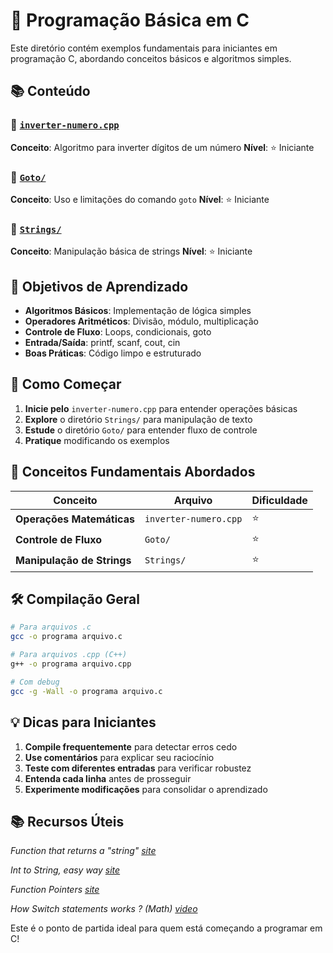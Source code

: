 # 🔰 Programação Básica em C

Este diretório contém exemplos fundamentais para iniciantes em programação C, abordando conceitos básicos e algoritmos simples.

## 📚 Conteúdo

### 🔢 [`inverter-numero.cpp`](inverter-numero.cpp)
**Conceito**: Algoritmo para inverter dígitos de um número
**Nível**: ⭐ Iniciante

### 🎯 [`Goto/`](Goto/)
**Conceito**: Uso e limitações do comando `goto`
**Nível**: ⭐ Iniciante

### 📝 [`Strings/`](Strings/)
**Conceito**: Manipulação básica de strings
**Nível**: ⭐ Iniciante

## 🎯 Objetivos de Aprendizado

- **Algoritmos Básicos**: Implementação de lógica simples
- **Operadores Aritméticos**: Divisão, módulo, multiplicação
- **Controle de Fluxo**: Loops, condicionais, goto
- **Entrada/Saída**: printf, scanf, cout, cin
- **Boas Práticas**: Código limpo e estruturado

## 🚀 Como Começar

1. **Inicie pelo** `inverter-numero.cpp` para entender operações básicas
2. **Explore** o diretório `Strings/` para manipulação de texto
3. **Estude** o diretório `Goto/` para entender fluxo de controle
4. **Pratique** modificando os exemplos

## 📖 Conceitos Fundamentais Abordados

| Conceito | Arquivo | Dificuldade |
|----------|---------|-------------|
| **Operações Matemáticas** | `inverter-numero.cpp` | ⭐ |
| **Controle de Fluxo** | `Goto/` | ⭐ |
| **Manipulação de Strings** | `Strings/` | ⭐ |

## 🛠️ Compilação Geral

```bash
# Para arquivos .c
gcc -o programa arquivo.c

# Para arquivos .cpp (C++)
g++ -o programa arquivo.cpp

# Com debug
gcc -g -Wall -o programa arquivo.c
```

## 💡 Dicas para Iniciantes

1. **Compile frequentemente** para detectar erros cedo
2. **Use comentários** para explicar seu raciocínio
3. **Teste com diferentes entradas** para verificar robustez
4. **Entenda cada linha** antes de prosseguir
5. **Experimente modificações** para consolidar o aprendizado

## 📚 Recursos Úteis

_Function that returns a "string" [site](https://flaviocopes.com/c-return-string/)_

_Int to String, easy way [site](https://stackoverflow.com/questions/8257714/how-can-i-convert-an-int-to-a-string-in-c)_

_Function Pointers [site](https://www.geeksforgeeks.org/function-pointer-in-c/)_

_How Switch statements works ? (Math) [video](https://www.youtube.com/watch?v=fjUG_y5ZaL4)_

Este é o ponto de partida ideal para quem está começando a programar em C!
